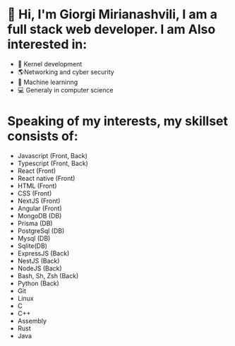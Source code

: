 # 👋 Hi, I'm Giorgi Mirianashvili, I am a full stack web developer. I am Also interested in:
- 💾 Kernel development
- 🌎Networking and cyber security
- 🤖 Machine learninng
- 💻 Generaly in computer science
# Speaking of my interests, my skillset consists of:
- Javascript (Front, Back) 
- Typescript (Front, Back)
- React (Front)
- React native (Front)
- HTML (Front)
- CSS (Front)
- NextJS (Front)
- Angular (Front)
- MongoDB (DB)
- Prisma (DB)
- PostgreSql (DB)
- Mysql (DB)
- Sqlite(DB)
- ExpressJS (Back)
- NestJS (Back)
- NodeJS (Back)
- Bash, Sh, Zsh (Back)
- Python (Back)
- Git
- Linux
- C
- C++
- Assembly
- Rust
- Java
